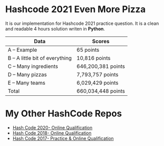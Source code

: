 # Hashcode 2021 Even More Pizza

It is our implementation for Hashcode 2021 practice question. It is a clean and readable 4 hours solution writen in **Python**.


| Data      | Scores |
| ----------- | ----------- |
| A – Example | 65 points |
| B – A little bit of everything | 10,816 points |
| C – Many ingredients | 646,200,381 points |
| D – Many pizzas | 7,793,757 points |
| E – Many teams | 6,029,429 points |
| Total | 660,034,448 points |

# My Other HashCode Repos

- [Hash Code 2020- Online Qualification](https://github.com/mozanunal/hashcode2020)
- [Hash Code 2018- Online Qualification](https://github.com/mozanunal/hashcode-2018-qualificationQuestion)
- [Hash Code 2017- Practice & Online Qualification](https://github.com/mozanunal/NOP_HashCode2017)
